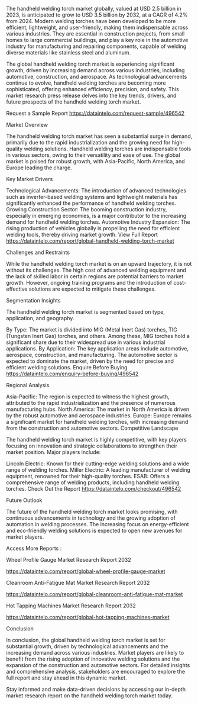 The handheld welding torch market globally, valued at USD 2.5 billion in 2023, is anticipated to grow to USD 3.5 billion by 2032, at a CAGR of 4.2% from 2024. Modern welding torches have been developed to be more efficient, lightweight, and user-friendly, making them indispensable across various industries. They are essential in construction projects, from small homes to large commercial buildings, and play a key role in the automotive industry for manufacturing and repairing components, capable of welding diverse materials like stainless steel and aluminum.

The global handheld welding torch market is experiencing significant growth, driven by increasing demand across various industries, including automotive, construction, and aerospace. As technological advancements continue to evolve, handheld welding torches are becoming more sophisticated, offering enhanced efficiency, precision, and safety. This market research press release delves into the key trends, drivers, and future prospects of the handheld welding torch market.

Request a Sample Report https://dataintelo.com/request-sample/496542

Market Overview

The handheld welding torch market has seen a substantial surge in demand, primarily due to the rapid industrialization and the growing need for high-quality welding solutions. Handheld welding torches are indispensable tools in various sectors, owing to their versatility and ease of use. The global market is poised for robust growth, with Asia-Pacific, North America, and Europe leading the charge.

Key Market Drivers

Technological Advancements: The introduction of advanced technologies such as inverter-based welding systems and lightweight materials has significantly enhanced the performance of handheld welding torches.
Growing Construction Sector: The booming construction industry, especially in emerging economies, is a major contributor to the increasing demand for handheld welding torches.
Automotive Industry Expansion: The rising production of vehicles globally is propelling the need for efficient welding tools, thereby driving market growth.
View Full Report https://dataintelo.com/report/global-handheld-welding-torch-market

Challenges and Restraints

While the handheld welding torch market is on an upward trajectory, it is not without its challenges. The high cost of advanced welding equipment and the lack of skilled labor in certain regions are potential barriers to market growth. However, ongoing training programs and the introduction of cost-effective solutions are expected to mitigate these challenges.

Segmentation Insights

The handheld welding torch market is segmented based on type, application, and geography.

By Type: The market is divided into MIG (Metal Inert Gas) torches, TIG (Tungsten Inert Gas) torches, and others. Among these, MIG torches hold a significant share due to their widespread use in various industrial applications.
By Application: The key application areas include automotive, aerospace, construction, and manufacturing. The automotive sector is expected to dominate the market, driven by the need for precise and efficient welding solutions.
Enquire Before Buying https://dataintelo.com/enquiry-before-buying/496542

Regional Analysis

Asia-Pacific: The region is expected to witness the highest growth, attributed to the rapid industrialization and the presence of numerous manufacturing hubs.
North America: The market in North America is driven by the robust automotive and aerospace industries.
Europe: Europe remains a significant market for handheld welding torches, with increasing demand from the construction and automotive sectors.
Competitive Landscape

The handheld welding torch market is highly competitive, with key players focusing on innovation and strategic collaborations to strengthen their market position. Major players include:

Lincoln Electric: Known for their cutting-edge welding solutions and a wide range of welding torches.
Miller Electric: A leading manufacturer of welding equipment, renowned for their high-quality torches.
ESAB: Offers a comprehensive range of welding products, including handheld welding torches.
Check Out the Report https://dataintelo.com/checkout/496542

Future Outlook

The future of the handheld welding torch market looks promising, with continuous advancements in technology and the growing adoption of automation in welding processes. The increasing focus on energy-efficient and eco-friendly welding solutions is expected to open new avenues for market players.

Access More Reports : 

Wheel Profile Gauge Market Research Report 2032

https://dataintelo.com/report/global-wheel-profile-gauge-market

Cleanroom Anti-Fatigue Mat Market Research Report 2032

https://dataintelo.com/report/global-cleanroom-anti-fatigue-mat-market

Hot Tapping Machines Market Research Report 2032

https://dataintelo.com/report/global-hot-tapping-machines-market

Conclusion

In conclusion, the global handheld welding torch market is set for substantial growth, driven by technological advancements and the increasing demand across various industries. Market players are likely to benefit from the rising adoption of innovative welding solutions and the expansion of the construction and automotive sectors. For detailed insights and comprehensive analysis, stakeholders are encouraged to explore the full report and stay ahead in this dynamic market.

Stay informed and make data-driven decisions by accessing our in-depth market research report on the handheld welding torch market today.
